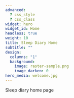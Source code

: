 ```yaml
---
advanced:
  ? css_style
  ? css_class
widget: hero
widget_id: Home
headless: true
weight: 10
title: Sleep Diary Home
subtitle: ""
design:
  columns: "1"
  background:
    image: raster-sample.png
    image_darken: 0
hero_media: welcome.jpg
---
```

Sleep diary home page